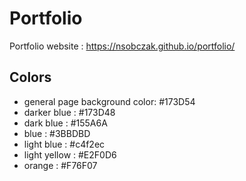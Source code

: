 # Portfolio

Portfolio website : https://nsobczak.github.io/portfolio/

## Colors

- general page background color: #173D54
- darker blue : #173D48
- dark blue : #155A6A
- blue : #3BBDBD
- light blue : #c4f2ec
- light yellow : #E2F0D6
- orange : #F76F07
